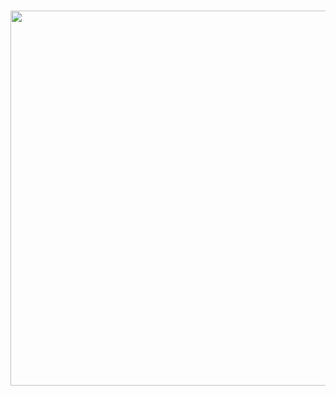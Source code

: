 ###

<div align="center">
  <img height="600" src="https://media3.giphy.com/media/v1.Y2lkPTc5MGI3NjExaG0yM3ZpenN5andkaXA4djR4MHR2Z3NteWNtdmdqOXczemljdHo4cCZlcD12MV9pbnRlcm5hbF9naWZfYnlfaWQmY3Q9Zw/yb2NWfVRHaHqKeLdxL/giphy.gif"  />
</div>

###
